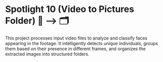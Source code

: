 # Spotlight 10 (Video to Pictures Folder) 🎥 --> 🗂️

This project processes input video files to analyze and classify faces appearing in the footage. It intelligently detects unique individuals, groups them based on their presence in different frames, and organizes the extracted images into structured folders.
